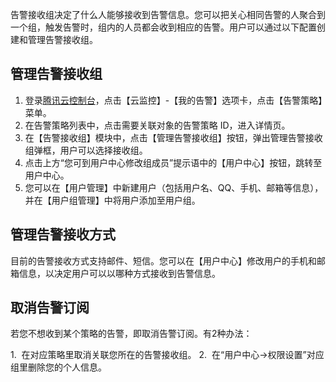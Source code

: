 告警接收组决定了什么人能够接收到告警信息。您可以把关心相同告警的人聚合到一个组，触发告警时，组内的人员都会收到相应的告警。用户可以通过以下配置创建和管理告警接收组。

## 管理告警接收组
1. 登录[腾讯云控制台](https://console.qcloud.com/)，点击【云监控】-【我的告警】选项卡，点击【告警策略】菜单。
2. 在告警策略列表中，点击需要关联对象的告警策略 ID，进入详情页。
3. 在【告警接收组】模块中，点击【管理告警接收组】按钮，弹出管理告警接收组弹框，用户可以选择接收组。
4. 点击上方“您可到用户中心修改组成员”提示语中的【用户中心】按钮，跳转至用户中心。
5. 您可以在【用户管理】中新建用户（包括用户名、QQ、手机、邮箱等信息），并在【用户组管理】中将用户添加至用户组。


## 管理告警接收方式
目前的告警接收方式支持邮件、短信。您可以在【用户中心】修改用户的手机和邮箱信息，以决定用户可以以哪种方式接收到告警信息。
 
## 取消告警订阅
若您不想收到某个策略的告警，即取消告警订阅。有2种办法：

1.  在对应策略里取消关联您所在的告警接收组。
2.  在“用户中心->权限设置”对应组里删除您的个人信息。